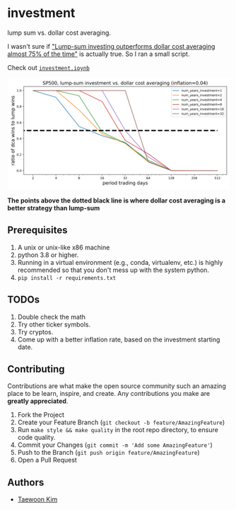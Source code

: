 # investment

lump sum vs. dollar cost averaging.

I wasn't sure if ["Lump-sum investing outperforms dollar cost averaging almost 75% of the time"](https://www.experian.com/blogs/ask-experian/dollar-cost-averaging-vs-lump-sum-investing/#:~:text=Lump%2Dsum%20investing%20outperforms%20dollar%20cost%20averaging%20almost%2075%25%20of,sum%20could%20yield%20better%20results.) is actually true. So I ran a small script.

Check out [`investment.ipynb`](./investment.ipynb)

![foo](./sp500.svg)

**The points above the dotted black line is where dollar cost averaging is a better strategy than lump-sum**

## Prerequisites

1. A unix or unix-like x86 machine
1. python 3.8 or higher.
1. Running in a virtual environment (e.g., conda, virtualenv, etc.) is highly recommended so that you don't mess up with the system python.
1. `pip install -r requirements.txt`

## TODOs

1. Double check the math
1. Try other ticker symbols.
1. Try cryptos.
1. Come up with a better inflation rate, based on the investment starting date.

## Contributing

Contributions are what make the open source community such an amazing place to be learn, inspire, and create. Any contributions you make are **greatly appreciated**.

1. Fork the Project
1. Create your Feature Branch (`git checkout -b feature/AmazingFeature`)
1. Run `make style && make quality` in the root repo directory, to ensure code quality.
1. Commit your Changes (`git commit -m 'Add some AmazingFeature'`)
1. Push to the Branch (`git push origin feature/AmazingFeature`)
1. Open a Pull Request

## Authors

- [Taewoon Kim](https://taewoon.kim/)
